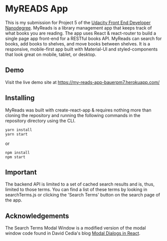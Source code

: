 # MyREADS App

This is my submission for Project 5 of the [Udacity Front End Developer 
Nanodegree](https://www.udacity.com/course/front-end-web-developer-nanodegree--nd001). 
MyReads is a library management app that keeps track of what books
you are reading. The app uses React & react-router to build a single page app front-end 
for a RESTful books API. MyReads can search for books, add books to shelves, and move
books between shelves. It is a responsive, mobile-first app built with Material-UI
and styled-components that look great on mobile, tablet, or desktop.

## Demo

Visit the live demo site at https://my-reads-app-bauerpm7.herokuapp.com/


## Installing
MyReads was built with create-react-app & requires nothing more than cloning the
repository and running the following commands in the repository directory using
the CLI.

```
yarn install
yarn start
```

or

```
npm install
npm start
```

## Important

The backend API is limited to a set of cached search results and is, thus, limited to those terms. 
You can find a list of these terms by looking in searchTerms.js or clicking the 'Search Terms' button 
on the search page of the app.

## Acknowledgements

The Search Terms Modal Window is a modified version of the modal window code found
in David Cedia's blog [Modal Dialogs in React](https://daveceddia.com/open-modal-in-react/).

